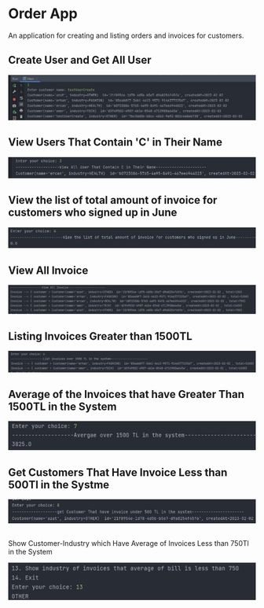 # Order App 
An application for creating and listing orders and invoices for customers.

## Create User and Get All User

![](img/1.png)

##  View Users That Contain 'C' in Their Name

![](img/2.png)

## View the list of total amount of invoice for customers who signed up in June

![](img/3.png)


## View All Invoice

![](img/4.png)

## Listing Invoices Greater than 1500TL

![](img/5.png)

## Average of the Invoices that have Greater Than 1500TL in the System 

![](img/6.png)

## Get Customers That Have Invoice Less than 500Tl in the Systme

![](img/7.png)

##
Show Customer-Industry which Have Average of Invoices Less than 750Tl in the System

![](img/8.png)


